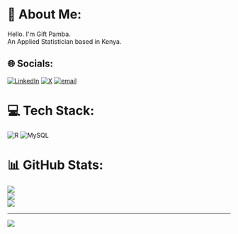 # 💫 About Me:
Hello. I'm Gift Pamba. <br>An Applied Statistician based in Kenya.


## 🌐 Socials:
[![LinkedIn](https://img.shields.io/badge/LinkedIn-%230077B5.svg?logo=linkedin&logoColor=white)](https://www.linkedin.com/in/gift-bugame-pamba) [![X](https://img.shields.io/badge/X-black.svg?logo=X&logoColor=white)](https://x.com/@bugameG) [![email](https://img.shields.io/badge/Email-D14836?logo=gmail&logoColor=white)](mailto:giftbugame@yahoo.com) 

# 💻 Tech Stack:
![R](https://img.shields.io/badge/r-%23276DC3.svg?style=for-the-badge&logo=r&logoColor=white) ![MySQL](https://img.shields.io/badge/mysql-4479A1.svg?style=for-the-badge&logo=mysql&logoColor=white)
# 📊 GitHub Stats:
![](https://github-readme-stats.vercel.app/api?username=bugameG&theme=github_dark_dimmed&hide_border=false&include_all_commits=false&count_private=false)<br/>
![](https://nirzak-streak-stats.vercel.app/?user=bugameG&theme=github_dark_dimmed&hide_border=false)<br/>
![](https://github-readme-stats.vercel.app/api/top-langs/?username=bugameG&theme=github_dark_dimmed&hide_border=false&include_all_commits=false&count_private=false&layout=compact)

---
[![](https://visitcount.itsvg.in/api?id=bugameG&icon=5&color=0)](https://visitcount.itsvg.in)

<!-- Proudly created with GPRM ( https://gprm.itsvg.in ) -->
